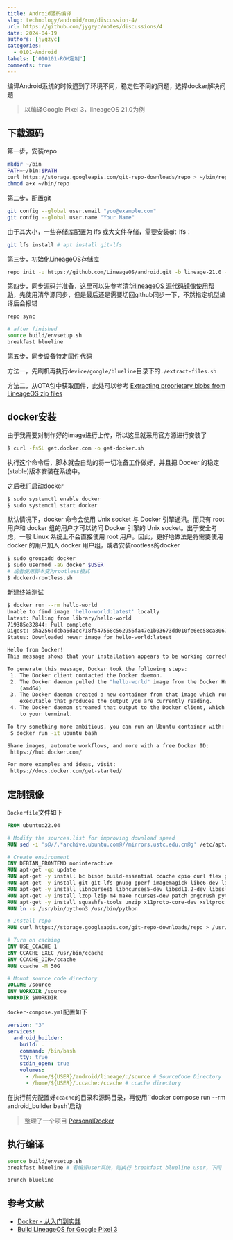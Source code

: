 ```yaml
---
title: Android源码编译
slug: technology/android/rom/discussion-4/
url: https://github.com/jygzyc/notes/discussions/4
date: 2024-04-19
authors: [jygzyc]
categories: 
  - 0101-Android
labels: ['010101-ROM定制']
comments: true
---
```


<!-- android_source_compile -->
编译Android系统的时候遇到了环境不同，稳定性不同的问题，选择docker解决问题

> 以编译Google Pixel 3，lineageOS 21.0为例

## 下载源码

第一步，安装repo

```bash
mkdir ~/bin
PATH=~/bin:$PATH
curl https://storage.googleapis.com/git-repo-downloads/repo > ~/bin/repo
chmod a+x ~/bin/repo
```

第二步，配置git

```bash
git config --global user.email "you@example.com"
git config --global user.name "Your Name"
```

由于其大小，一些存储库配置为 lfs 或大文件存储，需要安装git-lfs：

```bash
git lfs install # apt install git-lfs
```

第三步，初始化LineageOS存储库

```bash
repo init -u https://github.com/LineageOS/android.git -b lineage-21.0 --git-lfs
```

第四步，同步源码并准备，这里可以先参考[清华lineageOS 源代码镜像使用帮助](https://mirrors.tuna.tsinghua.edu.cn/help/lineageOS/)，先使用清华源同步，但是最后还是需要切回github同步一下，不然指定机型编译后会报错

```bash
repo sync

# after finished
source build/envsetup.sh
breakfast blueline
```

第五步，同步设备特定固件代码

方法一，先刷机再执行`device/google/blueline`目录下的`./extract-files.sh`

方法二，从OTA包中获取固件，此处可以参考 [Extracting proprietary blobs from LineageOS zip files](https://wiki.lineageos.org/extracting_blobs_from_zips)

## docker安装

由于我需要对制作好的image进行上传，所以这里就采用官方源进行安装了

```bash
$ curl -fsSL get.docker.com -o get-docker.sh
```

执行这个命令后，脚本就会自动的将一切准备工作做好，并且把 Docker 的稳定(stable)版本安装在系统中。

之后我们启动docker

```bash
$ sudo systemctl enable docker
$ sudo systemctl start docker
```

默认情况下，docker 命令会使用 Unix socket 与 Docker 引擎通讯。而只有 root 用户和 docker 组的用户才可以访问 Docker 引擎的 Unix socket。出于安全考虑，一般 Linux 系统上不会直接使用 root 用户。因此，更好地做法是将需要使用 docker 的用户加入 docker 用户组，或者安装rootless的docker

```bash
$ sudo groupadd docker
$ sudo usermod -aG docker $USER
# 或者使用脚本变为rootless模式
$ dockerd-rootless.sh
```

新建终端测试

```bash
$ docker run --rm hello-world
Unable to find image 'hello-world:latest' locally
latest: Pulling from library/hello-world
719385e32844: Pull complete 
Digest: sha256:dcba6daec718f547568c562956fa47e1b03673dd010fe6ee58ca806767031d1c
Status: Downloaded newer image for hello-world:latest

Hello from Docker!
This message shows that your installation appears to be working correctly.

To generate this message, Docker took the following steps:
 1. The Docker client contacted the Docker daemon.
 2. The Docker daemon pulled the "hello-world" image from the Docker Hub.
    (amd64)
 3. The Docker daemon created a new container from that image which runs the
    executable that produces the output you are currently reading.
 4. The Docker daemon streamed that output to the Docker client, which sent it
    to your terminal.

To try something more ambitious, you can run an Ubuntu container with:
 $ docker run -it ubuntu bash

Share images, automate workflows, and more with a free Docker ID:
 https://hub.docker.com/

For more examples and ideas, visit:
 https://docs.docker.com/get-started/
```

## 定制镜像

`Dockerfile`文件如下

```dockerfile
FROM ubuntu:22.04

# Modify the sources.list for improving download speed 
RUN sed -i 's@//.*archive.ubuntu.com@//mirrors.ustc.edu.cn@g' /etc/apt/sources.list

# Create environment
ENV DEBIAN_FRONTEND noninteractive
RUN apt-get -qq update
RUN apt-get -y install bc bison build-essential ccache cpio curl flex g++-multilib gcc-multilib 
RUN apt-get -y install git git-lfs gnupg gperf imagemagick libc6-dev libelf-dev libgl1-mesa-dev liblz4-tool
RUN apt-get -y install libncurses5 libncurses5-dev libsdl1.2-dev libssl-dev libx11-dev libxml2 libxml2-utils 
RUN apt-get -y install lzop lzip m4 make ncurses-dev patch pngcrush python3 python3-pip rsync schedtool 
RUN apt-get -y install squashfs-tools unzip x11proto-core-dev xsltproc zip zlib1g-dev openjdk-11-jdk
RUN ln -s /usr/bin/python3 /usr/bin/python

# Install repo
RUN curl https://storage.googleapis.com/git-repo-downloads/repo > /usr/bin/repo

# Turn on caching
ENV USE_CCACHE 1
ENV CCACHE_EXEC /usr/bin/ccache
ENV CCACHE_DIR=/ccache
RUN ccache -M 50G

# Mount source code directory
VOLUME /source
ENV WORKDIR /source
WORKDIR $WORKDIR
```

`docker-compose.yml`配置如下

```yml
version: "3"
services:
  android_builder:
    build: .
    command: /bin/bash
    tty: true
    stdin_open: true
    volumes:
      - /home/${USER}/android/lineage/:/source # SourceCode Directory
      - /home/${USER}/.ccache:/ccache # ccache directory
```

在执行前先配置好`ccache`的目录和源码目录，再使用``docker compose run --rm android_builder bash`启动

> 整理了一个项目 [PersonalDocker](https://github.com/jygzyc/PersonalDocker/)

## 执行编译

```bash
source build/envsetup.sh
breakfast blueline # 若编译user系统，则执行 breakfast blueline user，下同

brunch blueline
```

## 参考文献

- [Docker - 从入门到实践](https://yeasy.gitbook.io/docker_practice)
- [Build LineageOS for Google Pixel 3](https://wiki.lineageos.org/devices/blueline/build)
  
<script src="https://giscus.app/client.js"
    data-repo="jygzyc/notes"
    data-repo-id="R_kgDOJrOxMQ"
    data-mapping="number"
    data-term="4"
    data-reactions-enabled="1"
    data-emit-metadata="0"
    data-input-position="top"
    data-theme="preferred_color_scheme"
    data-lang="zh-CN"
    data-loading="lazy"
    crossorigin="anonymous"
    async>
</script>
